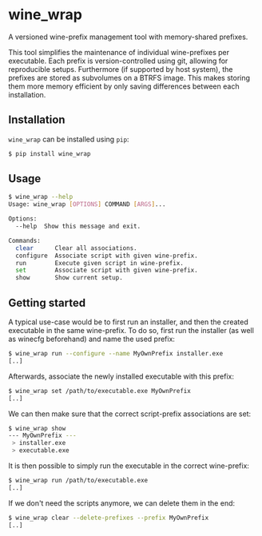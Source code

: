 # wine_wrap

A versioned wine-prefix management tool with memory-shared prefixes.

This tool simplifies the maintenance of individual wine-prefixes per executable.
Each prefix is version-controlled using git, allowing for reproducible setups.
Furthermore (if supported by host system), the prefixes are stored as subvolumes on a BTRFS image. This makes storing them more memory efficient by only saving differences between each installation.

## Installation

`wine_wrap` can be installed using `pip`:

```bash
$ pip install wine_wrap
```

## Usage

```bash
$ wine_wrap --help
Usage: wine_wrap [OPTIONS] COMMAND [ARGS]...

Options:
  --help  Show this message and exit.

Commands:
  clear      Clear all associations.
  configure  Associate script with given wine-prefix.
  run        Execute given script in wine-prefix.
  set        Associate script with given wine-prefix.
  show       Show current setup.
```

## Getting started

A typical use-case would be to first run an installer, and then the created executable in the same wine-prefix.
To do so, first run the installer (as well as winecfg beforehand) and name the used prefix:

```bash
$ wine_wrap run --configure --name MyOwnPrefix installer.exe
[..]
```

Afterwards, associate the newly installed executable with this prefix:

```bash
$ wine_wrap set /path/to/executable.exe MyOwnPrefix
[..]
```

We can then make sure that the correct script-prefix associations are set:

```bash
$ wine_wrap show
--- MyOwnPrefix ---
 > installer.exe
 > executable.exe
```

It is then possible to simply run the executable in the correct wine-prefix:

```bash
$ wine_wrap run /path/to/executable.exe
[..]
```

If we don't need the scripts anymore, we can delete them in the end:

```bash
$ wine_wrap clear --delete-prefixes --prefix MyOwnPrefix
[..]
```
